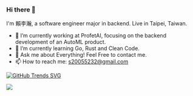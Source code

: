 ### Hi there 👋

<!--
**s20055232/s20055232** is a ✨ _special_ ✨ repository because its `README.md` (this file) appears on your GitHub profile.

Here are some ideas to get you started:

- 🔭 I’m currently working on ...
- 🌱 I’m currently learning ...
- 👯 I’m looking to collaborate on ...
- 🤔 I’m looking for help with ...
- 💬 Ask me about ...
- 📫 How to reach me: ...
- 😄 Pronouns: ...
- ⚡ Fun fact: ...
-->

I'm 賴李瀚, a software engineer major in backend. Live in Taipei, Taiwan.
- 🔭 I’m currently working at ProfetAI, focusing on the backend development of an AutoML product.
- 🌱 I’m currently learning Go, Rust and Clean Code.
- 💬 Ask me about Everything! Feel Free to contact me.
- 📫 How to reach me: s20055232@gmail.com

[![GitHub Trends SVG](https://api.githubtrends.io/user/svg/s20055232/repos?time_range=one_year&theme=dark)](https://githubtrends.io)

<a href="https://github.com/devxb/gitanimals">
  <img src="https://render.gitanimals.org/farms/s20055232"/>
</a>

